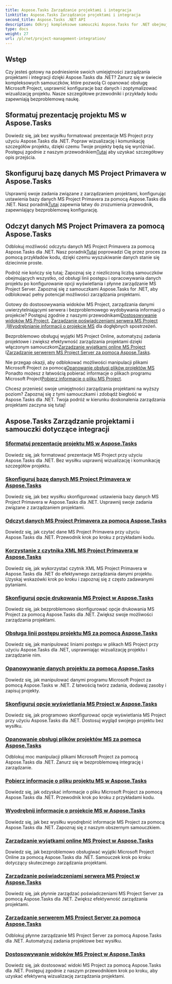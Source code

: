 ```yaml
---
title: Aspose.Tasks Zarządzanie projektami i integracja
linktitle: Aspose.Tasks Zarządzanie projektami i integracja
second_title: Aspose.Tasks .NET API
description: Odkryj kompleksowe samouczki Aspose.Tasks for .NET obejmujące zarządzanie MS Project, integrację i dostosowywanie. Popraw swoje umiejętności zarządzania projektami już teraz!
type: docs
weight: 27
url: /pl/net/project-management-integration/
---
```


## Wstęp

Czy jesteś gotowy na podniesienie swoich umiejętności zarządzania projektami i integracji dzięki Aspose.Tasks dla .NET? Zanurz się w świecie kompleksowych samouczków, które pozwolą Ci opanować obsługę Microsoft Project, usprawnić konfiguracje baz danych i zoptymalizować wizualizację projektu. Nasze szczegółowe przewodniki i przykłady kodu zapewniają bezproblemową naukę.

## Sformatuj prezentację projektu MS w Aspose.Tasks
Dowiedz się, jak bez wysiłku formatować prezentacje MS Project przy użyciu Aspose.Tasks dla .NET. Popraw wizualizację i komunikację szczegółów projektu, dzięki czemu Twoje projekty będą się wyróżniać. Postępuj zgodnie z naszym przewodnikiem[Tutaj](./presentation-format/) aby uzyskać szczegółowy opis przejścia.

## Skonfiguruj bazę danych MS Project Primavera w Aspose.Tasks
 Usprawnij swoje zadania związane z zarządzaniem projektami, konfigurując ustawienia bazy danych MS Project Primavera za pomocą Aspose.Tasks dla .NET. Nasz poradnik[Tutaj](./primavera-database-settings/) zapewnia łatwy do zrozumienia przewodnik, zapewniający bezproblemową konfigurację.

## Odczyt danych MS Project Primavera za pomocą Aspose.Tasks
 Odblokuj możliwość odczytu danych MS Project Primavera za pomocą Aspose.Tasks dla .NET. Nasz poradnik[Tutaj](./primavera-data-reading/) poprowadzi Cię przez proces za pomocą przykładów kodu, dzięki czemu wyszukiwanie danych stanie się dziecinnie proste.

Podróż nie kończy się tutaj; Zapoznaj się z niezliczoną liczbą samouczków obejmujących wszystko, od obsługi linii postępu i opracowywania danych projektu po konfigurowanie opcji wyświetlania i płynne zarządzanie MS Project Server. Zapoznaj się z samouczkami Aspose.Tasks for .NET, aby odblokować pełny potencjał możliwości zarządzania projektami.

 Gotowy do dostosowywania widoków MS Project, zarządzania danymi uwierzytelniającymi serwera i bezproblemowego wydobywania informacji o projekcie? Postępuj zgodnie z naszymi przewodnikami[Dostosowywanie widoków MS Project](./project-views/), [Zarządzanie poświadczeniami serwera MS Project](./project-server-credentials/) ,I[Wyodrębnianie informacji o projekcie MS](./project-information/) dla dogłębnych spostrzeżeń.

 Bezproblemowo obsługuj wyjątki MS Project Online, automatyzuj zadania projektowe i zwiększ efektywność zarządzania projektami dzięki włączonym samouczkom[Zarządzanie wyjątkami online MS Project](./project-online-exceptions/) I[Zarządzanie serwerem MS Project Server za pomocą Aspose.Tasks](./project-server-management/).

 Nie przegap okazji, aby odblokować możliwości manipulacji plikami Microsoft Project za pomocą[Opanowanie obsługi plików projektów MS](./project-file-formats/) Ponadto możesz z łatwością pobierać informacje o plikach programu Microsoft Project[Pobierz informacje o pliku MS Project](./project-file-information/).

Chcesz przenieść swoje umiejętności zarządzania projektami na wyższy poziom? Zapoznaj się z tymi samouczkami i zdobądź biegłość w Aspose.Tasks dla .NET. Twoja podróż w kierunku doskonalenia zarządzania projektami zaczyna się tutaj!

## Aspose.Tasks Zarządzanie projektami i samouczki dotyczące integracji
### [Sformatuj prezentację projektu MS w Aspose.Tasks](./presentation-format/)
Dowiedz się, jak formatować prezentacje MS Project przy użyciu Aspose.Tasks dla .NET. Bez wysiłku usprawnij wizualizację i komunikację szczegółów projektu.
### [Skonfiguruj bazę danych MS Project Primavera w Aspose.Tasks](./primavera-database-settings/)
Dowiedz się, jak bez wysiłku skonfigurować ustawienia bazy danych MS Project Primavera w Aspose.Tasks dla .NET. Usprawnij swoje zadania związane z zarządzaniem projektami.
### [Odczyt danych MS Project Primavera za pomocą Aspose.Tasks](./primavera-data-reading/)
Dowiedz się, jak czytać dane MS Project Primavera przy użyciu Aspose.Tasks dla .NET. Przewodnik krok po kroku z przykładami kodu.
### [Korzystanie z czytnika XML MS Project Primavera w Aspose.Tasks](./primavera-xml-reader/)
Dowiedz się, jak wykorzystać czytnik XML MS Project Primavera w Aspose.Tasks dla .NET do efektywnego zarządzania danymi projektu. Uzyskaj wskazówki krok po kroku i zapoznaj się z często zadawanymi pytaniami.
### [Skonfiguruj opcje drukowania MS Project w Aspose.Tasks](./print-options/)
Dowiedz się, jak bezproblemowo skonfigurować opcje drukowania MS Project za pomocą Aspose.Tasks dla .NET. Zwiększ swoje możliwości zarządzania projektami.
### [Obsługa linii postępu projektu MS za pomocą Aspose.Tasks](./progress-lines/)
Dowiedz się, jak manipulować liniami postępu w plikach MS Project przy użyciu Aspose.Tasks dla .NET, usprawniając wizualizację projektu i zarządzanie nim.
### [Opanowywanie danych projektu za pomocą Aspose.Tasks](./project-data/)
Dowiedz się, jak manipulować danymi programu Microsoft Project za pomocą Aspose.Tasks w .NET. Z łatwością twórz zadania, dodawaj zasoby i zapisuj projekty.
### [Skonfiguruj opcje wyświetlania MS Project w Aspose.Tasks](./project-display-options/)
Dowiedz się, jak programowo skonfigurować opcje wyświetlania MS Project przy użyciu Aspose.Tasks dla .NET. Dostosuj wygląd swojego projektu bez wysiłku.
### [Opanowanie obsługi plików projektów MS za pomocą Aspose.Tasks](./project-file-formats/)
Odblokuj moc manipulacji plikami Microsoft Project za pomocą Aspose.Tasks dla .NET. Zanurz się w bezproblemową integrację i zarządzanie.
### [Pobierz informacje o pliku projektu MS w Aspose.Tasks](./project-file-information/)
Dowiedz się, jak odzyskać informacje o pliku Microsoft Project za pomocą Aspose.Tasks dla .NET. Przewodnik krok po kroku z przykładami kodu.
### [Wyodrębnij informacje o projekcie MS w Aspose.Tasks](./project-information/)
Dowiedz się, jak bez wysiłku wyodrębnić informacje MS Project za pomocą Aspose.Tasks dla .NET. Zapoznaj się z naszym obszernym samouczkiem.
### [Zarządzanie wyjątkami online MS Project w Aspose.Tasks](./project-online-exceptions/)
Dowiedz się, jak bezproblemowo obsługiwać wyjątki Microsoft Project Online za pomocą Aspose.Tasks dla .NET. Samouczek krok po kroku dotyczący skutecznego zarządzania projektami.
### [Zarządzanie poświadczeniami serwera MS Project w Aspose.Tasks](./project-server-credentials/)
Dowiedz się, jak płynnie zarządzać poświadczeniami MS Project Server za pomocą Aspose.Tasks dla .NET. Zwiększ efektywność zarządzania projektami.
### [Zarządzanie serwerem MS Project Server za pomocą Aspose.Tasks](./project-server-management/)
Odblokuj płynne zarządzanie MS Project Server za pomocą Aspose.Tasks dla .NET. Automatyzuj zadania projektowe bez wysiłku.
### [Dostosowywanie widoków MS Project w Aspose.Tasks](./project-views/)
Dowiedz się, jak dostosować widoki MS Project za pomocą Aspose.Tasks dla .NET. Postępuj zgodnie z naszym przewodnikiem krok po kroku, aby uzyskać efektywną wizualizację zarządzania projektami.